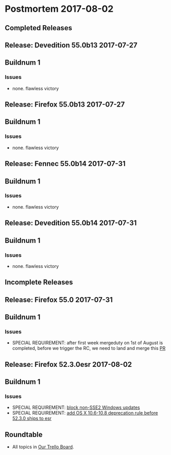 # Postmortem 2017-08-02

## Completed Releases
## Release: Devedition 55.0b13 2017-07-27

## Buildnum 1
### Issues
- none. flawless victory


## Release: Firefox 55.0b13 2017-07-27

## Buildnum 1
### Issues
- none. flawless victory


## Release: Fennec 55.0b14 2017-07-31

## Buildnum 1
### Issues
- none. flawless victory


## Release: Devedition 55.0b14 2017-07-31

## Buildnum 1
### Issues
- none. flawless victory



## Incomplete Releases
## Release: Firefox 55.0 2017-07-31

## Buildnum 1
### Issues
- SPECIAL REQUIREMENT: after first week mergeduty on 1st of August is completed, before we trigger the RC, we need to land and merge this [PR](https://github.com/mozilla-releng/releasetasks/pull/247)


## Release: Firefox 52.3.0esr 2017-08-02

## Buildnum 1
### Issues
- SPECIAL REQUIREMENT: [block non-SSE2 Windows updates](https://bugzilla.mozilla.org/show_bug.cgi?id=1284906)
- SPECIAL REQUIREMENT: [add OS X 10.6-10.8 deprecation rule before 52.3.0 ships to esr](https://bugzilla.mozilla.org/show_bug.cgi?id=1293777)



## Roundtable
- All topics in [Our Trello Board](https://trello.com/b/MXHaVRcP/release-promotion-meeting).